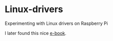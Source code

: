 # Linux-drivers
Experimenting with Linux drivers on Raspberry Pi

I later found this nice [e-book](https://sysprog21.github.io/lkmpg/).
